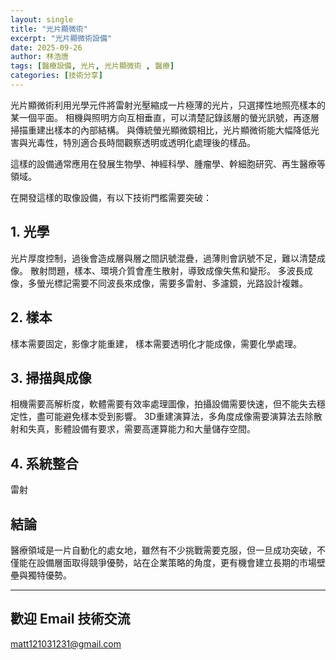 ```yaml
---
layout: single
title: "光片顯微術"
excerpt: "光片顯微術設備"
date: 2025-09-26
author: 林浩唐
tags: [醫療設備, 光片, 光片顯微術 , 醫療]
categories: [技術分享]
---
```


光片顯微術利用光學元件將雷射光壓縮成一片極薄的光片，只選擇性地照亮樣本的某一個平面。
相機與照明方向互相垂直，可以清楚記錄該層的螢光訊號，再逐層掃描重建出樣本的內部結構。
與傳統螢光顯微鏡相比，光片顯微術能大幅降低光害與光毒性，特別適合長時間觀察透明或透明化處理後的樣品。

這樣的設備通常應用在發展生物學、神經科學、腫瘤學、幹細胞研究、再生醫療等領域。

在開發這樣的取像設備，有以下技術門檻需要突破：

## 1. 光學  
光片厚度控制，過後會造成層與層之間訊號混疊，過薄則會訊號不足，難以清楚成像。
散射問題，樣本、環境介質會產生散射，導致成像失焦和變形。
多波長成像，多螢光標記需要不同波長來成像，需要多雷射、多濾鏡，光路設計複雜。

## 2. 樣本  
樣本需要固定，影像才能重建，
樣本需要透明化才能成像，需要化學處理。

## 3. 掃描與成像  
相機需要高解析度，軟體需要有效率處理圖像，拍攝設備需要快速，但不能失去穩定性，盡可能避免樣本受到影響。
3D重建演算法，多角度成像需要演算法去除散射和失真，影體設備有要求，需要高運算能力和大量儲存空間。

## 4. 系統整合  
雷射
  
## 結論

醫療領域是一片自動化的處女地，雖然有不少挑戰需要克服，但一旦成功突破，不僅能在設備層面取得競爭優勢，站在企業策略的角度，更有機會建立長期的市場壁壘與獨特優勢。

---

## 歡迎 Email 技術交流
matt121031231@gmail.com
